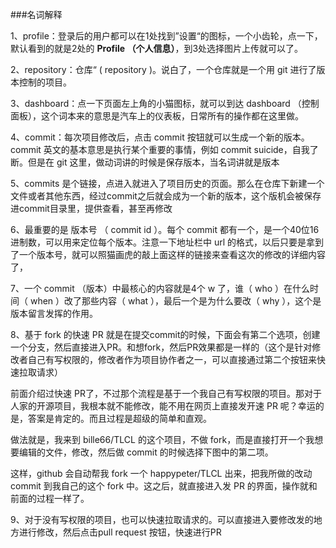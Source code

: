 ###名词解释


1、profile：登录后的用户都可以在1处找到”设置“的图标，一个小齿轮，点一下，默认看到的就是2处的 **Profile （个人信息）**，到3处选择图片上传就可以了。

2、repository：仓库“ ( repository )。说白了，一个仓库就是一个用 git 进行了版本控制的项目。

3、dashboard：点一下页面左上角的小猫图标，就可以到达 dashboard （控制面板），这个词本来的意思是汽车上的仪表板，日常所有的操作都在这里做。

4、commit：每次项目修改后，点击 commit 按钮就可以生成一个新的版本。commit 英文的基本意思是执行某个重要的事情，例如 commit suicide，自我了断。但是在 git 这里，做动词讲的时候是保存版本，当名词讲就是版本

5、commits 是个链接，点进入就进入了项目历史的页面。那么在仓库下新建一个文件或者其他东西，经过commit之后就会成为一个新的版本，这个版机会被保存进commit目录里，提供查看，甚至再修改


6、最重要的是 版本号 （ commit id ）。每个 commit 都有一个，是一个40位16进制数，可以用来定位每个版本。注意一下地址栏中 url 的格式，以后只要是拿到了一个版本号，就可以照猫画虎的敲上面这样的链接来查看这次的修改的详细内容了，

7、一个 commit （版本）中最核心的内容就是4个 w 了，谁（ who ）在什么时间（ when ）改了那些内容（ what ），最后一个是为什么要改（ why ），这个是版本留言发挥的作用。

8、基于 fork 的快速 PR   就是在提交commit的时候，下面会有第二个选项，创建 一个分支，然后直接进入PR。和想fork，然后PR效果都是一样的（这个是针对修改者自己有写权限的，修改者作为项目协作者之一，可以直接通过第二个按钮来快速拉取请求）

前面介绍过快速 PR了，不过那个流程是基于一个我自己有写权限的项目。那对于人家的开源项目，我根本就不能修改，能不用在网页上直接发开速 PR 呢？幸运的是，答案是肯定的。而且过程是超级的简单和直观。

做法就是，我来到 bille66/TLCL 的这个项目，不做 fork，而是直接打开一个我想要编辑的文件，修改，然后做 commit
的时候选择下图中的第二项。

这样，github 会自动帮我 fork 一个 happypeter/TLCL 出来，把我所做的改动 commit 到我自己的这个 fork 中。这之后，就直接进入发 PR 的界面，操作就和前面的过程一样了。

9、对于没有写权限的项目，也可以快速拉取请求的。可以直接进入要修改发的地方进行修改，然后点击pull request 按钮，快速进行PR
